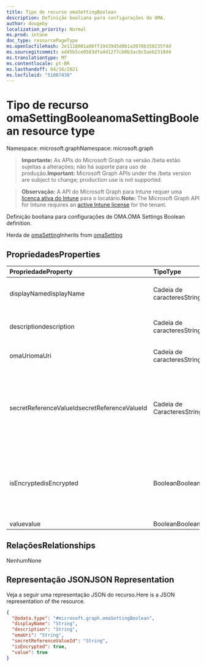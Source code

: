 ```yaml
---
title: Tipo de recurso omaSettingBoolean
description: Definição booliana para configurações de OMA.
author: dougeby
localization_priority: Normal
ms.prod: intune
doc_type: resourcePageType
ms.openlocfilehash: 2e1118001a06ff19439d5d0b1a3970b358235f4d
ms.sourcegitcommit: ed45b5ce0583dfa4d12f7cb0b3ac0c5aeb2318d4
ms.translationtype: MT
ms.contentlocale: pt-BR
ms.lasthandoff: 04/16/2021
ms.locfileid: "51867438"
---
```

# <a name="omasettingboolean-resource-type"></a><span data-ttu-id="81f20-103">Tipo de recurso omaSettingBoolean</span><span class="sxs-lookup"><span data-stu-id="81f20-103">omaSettingBoolean resource type</span></span>

<span data-ttu-id="81f20-104">Namespace: microsoft.graph</span><span class="sxs-lookup"><span data-stu-id="81f20-104">Namespace: microsoft.graph</span></span>

> <span data-ttu-id="81f20-105">**Importante:** As APIs do Microsoft Graph na versão /beta estão sujeitas a alterações; não há suporte para uso de produção.</span><span class="sxs-lookup"><span data-stu-id="81f20-105">**Important:** Microsoft Graph APIs under the /beta version are subject to change; production use is not supported.</span></span>

> <span data-ttu-id="81f20-106">**Observação:** A API do Microsoft Graph para Intune requer uma [licença ativa do Intune](https://go.microsoft.com/fwlink/?linkid=839381) para o locatário.</span><span class="sxs-lookup"><span data-stu-id="81f20-106">**Note:** The Microsoft Graph API for Intune requires an [active Intune license](https://go.microsoft.com/fwlink/?linkid=839381) for the tenant.</span></span>

<span data-ttu-id="81f20-107">Definição booliana para configurações de OMA.</span><span class="sxs-lookup"><span data-stu-id="81f20-107">OMA Settings Boolean definition.</span></span>


<span data-ttu-id="81f20-108">Herda de [omaSetting](../resources/intune-deviceconfig-omasetting.md)</span><span class="sxs-lookup"><span data-stu-id="81f20-108">Inherits from [omaSetting](../resources/intune-deviceconfig-omasetting.md)</span></span>

## <a name="properties"></a><span data-ttu-id="81f20-109">Propriedades</span><span class="sxs-lookup"><span data-stu-id="81f20-109">Properties</span></span>
|<span data-ttu-id="81f20-110">Propriedade</span><span class="sxs-lookup"><span data-stu-id="81f20-110">Property</span></span>|<span data-ttu-id="81f20-111">Tipo</span><span class="sxs-lookup"><span data-stu-id="81f20-111">Type</span></span>|<span data-ttu-id="81f20-112">Descrição</span><span class="sxs-lookup"><span data-stu-id="81f20-112">Description</span></span>|
|:---|:---|:---|
|<span data-ttu-id="81f20-113">displayName</span><span class="sxs-lookup"><span data-stu-id="81f20-113">displayName</span></span>|<span data-ttu-id="81f20-114">Cadeia de caracteres</span><span class="sxs-lookup"><span data-stu-id="81f20-114">String</span></span>|<span data-ttu-id="81f20-115">Nome de exibição.</span><span class="sxs-lookup"><span data-stu-id="81f20-115">Display Name.</span></span> <span data-ttu-id="81f20-116">Herda de [omaSetting](../resources/intune-deviceconfig-omasetting.md)</span><span class="sxs-lookup"><span data-stu-id="81f20-116">Inherited from [omaSetting](../resources/intune-deviceconfig-omasetting.md)</span></span>|
|<span data-ttu-id="81f20-117">description</span><span class="sxs-lookup"><span data-stu-id="81f20-117">description</span></span>|<span data-ttu-id="81f20-118">Cadeia de caracteres</span><span class="sxs-lookup"><span data-stu-id="81f20-118">String</span></span>|<span data-ttu-id="81f20-119">Descrição.</span><span class="sxs-lookup"><span data-stu-id="81f20-119">Description.</span></span> <span data-ttu-id="81f20-120">Herda de [omaSetting](../resources/intune-deviceconfig-omasetting.md)</span><span class="sxs-lookup"><span data-stu-id="81f20-120">Inherited from [omaSetting](../resources/intune-deviceconfig-omasetting.md)</span></span>|
|<span data-ttu-id="81f20-121">omaUri</span><span class="sxs-lookup"><span data-stu-id="81f20-121">omaUri</span></span>|<span data-ttu-id="81f20-122">Cadeia de caracteres</span><span class="sxs-lookup"><span data-stu-id="81f20-122">String</span></span>|<span data-ttu-id="81f20-123">OMA.</span><span class="sxs-lookup"><span data-stu-id="81f20-123">OMA.</span></span> <span data-ttu-id="81f20-124">Herda de [omaSetting](../resources/intune-deviceconfig-omasetting.md)</span><span class="sxs-lookup"><span data-stu-id="81f20-124">Inherited from [omaSetting](../resources/intune-deviceconfig-omasetting.md)</span></span>|
|<span data-ttu-id="81f20-125">secretReferenceValueId</span><span class="sxs-lookup"><span data-stu-id="81f20-125">secretReferenceValueId</span></span>|<span data-ttu-id="81f20-126">Cadeia de Caracteres</span><span class="sxs-lookup"><span data-stu-id="81f20-126">String</span></span>|<span data-ttu-id="81f20-127">ReferenceId para procurar segredo para descriptografia.</span><span class="sxs-lookup"><span data-stu-id="81f20-127">ReferenceId for looking up secret for decryption.</span></span> <span data-ttu-id="81f20-128">Essa propriedade é somente leitura.</span><span class="sxs-lookup"><span data-stu-id="81f20-128">This property is read-only.</span></span> <span data-ttu-id="81f20-129">Herda de [omaSetting](../resources/intune-deviceconfig-omasetting.md)</span><span class="sxs-lookup"><span data-stu-id="81f20-129">Inherited from [omaSetting](../resources/intune-deviceconfig-omasetting.md)</span></span>|
|<span data-ttu-id="81f20-130">isEncrypted</span><span class="sxs-lookup"><span data-stu-id="81f20-130">isEncrypted</span></span>|<span data-ttu-id="81f20-131">Boolean</span><span class="sxs-lookup"><span data-stu-id="81f20-131">Boolean</span></span>|<span data-ttu-id="81f20-132">Indica se o campo valor é criptografado.</span><span class="sxs-lookup"><span data-stu-id="81f20-132">Indicates whether the value field is encrypted.</span></span> <span data-ttu-id="81f20-133">Essa propriedade é somente leitura.</span><span class="sxs-lookup"><span data-stu-id="81f20-133">This property is read-only.</span></span> <span data-ttu-id="81f20-134">Herda de [omaSetting](../resources/intune-deviceconfig-omasetting.md)</span><span class="sxs-lookup"><span data-stu-id="81f20-134">Inherited from [omaSetting](../resources/intune-deviceconfig-omasetting.md)</span></span>|
|<span data-ttu-id="81f20-135">value</span><span class="sxs-lookup"><span data-stu-id="81f20-135">value</span></span>|<span data-ttu-id="81f20-136">Boolean</span><span class="sxs-lookup"><span data-stu-id="81f20-136">Boolean</span></span>|<span data-ttu-id="81f20-137">Valor.</span><span class="sxs-lookup"><span data-stu-id="81f20-137">Value.</span></span>|

## <a name="relationships"></a><span data-ttu-id="81f20-138">Relações</span><span class="sxs-lookup"><span data-stu-id="81f20-138">Relationships</span></span>
<span data-ttu-id="81f20-139">Nenhum</span><span class="sxs-lookup"><span data-stu-id="81f20-139">None</span></span>

## <a name="json-representation"></a><span data-ttu-id="81f20-140">Representação JSON</span><span class="sxs-lookup"><span data-stu-id="81f20-140">JSON Representation</span></span>
<span data-ttu-id="81f20-141">Veja a seguir uma representação JSON do recurso.</span><span class="sxs-lookup"><span data-stu-id="81f20-141">Here is a JSON representation of the resource.</span></span>
<!-- {
  "blockType": "resource",
  "@odata.type": "microsoft.graph.omaSettingBoolean"
}
-->
``` json
{
  "@odata.type": "#microsoft.graph.omaSettingBoolean",
  "displayName": "String",
  "description": "String",
  "omaUri": "String",
  "secretReferenceValueId": "String",
  "isEncrypted": true,
  "value": true
}
```




